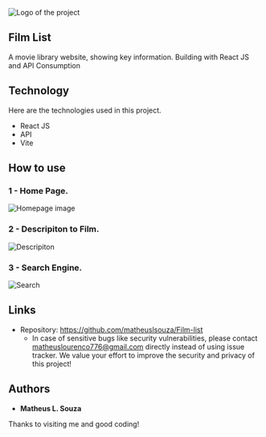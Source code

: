 
![Logo of the project](https://github.com/matheuslsouza/Film-list/blob/main/src/redme/Logo.png)


## Film List

A movie library website, showing key information. Building with React JS and API Consumption

## Technology 

Here are the technologies used in this project.

* React JS
* API 
* Vite

## How to use

### 1 - Home Page.

![Homepage image](https://github.com/matheuslsouza/Film-list/blob/main/src/redme/Home.png)

### 2 - Descripiton to Film.

![Descripiton](https://github.com/matheuslsouza/Film-list/blob/main/src/redme/Details.png)

### 3 - Search Engine.

![Search](https://github.com/matheuslsouza/Film-list/blob/main/src/redme/search.png)

## Links
  - Repository: https://github.com/matheuslsouza/Film-list
    - In case of sensitive bugs like security vulnerabilities, please contact
      matheuslourenco776@gmail.com directly instead of using issue tracker. We value your effort
      to improve the security and privacy of this project!


  ## Authors

  * **Matheus L. Souza** 
  
  Thanks to visiting me and good coding!
